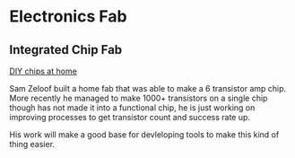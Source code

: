 # Electronics Fab


## Integrated Chip Fab
[DIY chips at home](http://sam.zeloof.xyz/second-ic/)

Sam Zeloof built a home fab that was able to make a 6 transistor amp chip. More recently he managed to make 1000+ transistors on a single chip though has not made it into a functional chip, he is just working on improving processes to get transistor count and success rate up.

His work will make a good base for devleloping tools to make this kind of thing easier.


